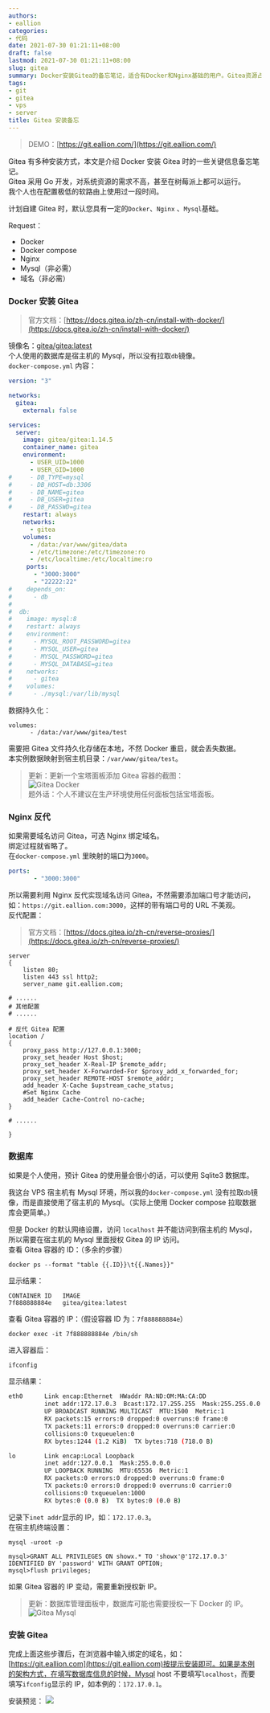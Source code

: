```yaml
---
authors:
- eallion
categories:
- 代码
date: 2021-07-30 01:21:11+08:00
draft: false
lastmod: 2021-07-30 01:21:11+08:00
slug: gitea
summary: Docker安装Gitea的备忘笔记，适合有Docker和Nginx基础的用户。Gitea资源占用低，树莓派也能跑。使用宿主机Mysql数据库，提供docker-compose.yml配置示例，包含镜像、环境变量和卷挂载设置。官方文档和演示链接已附上。
tags:
- git
- gitea
- vps
- server
title: Gitea 安装备忘
---
```


> DEMO：[https://git.eallion.com/](https://git.eallion.com/)

Gitea 有多种安装方式，本文是介绍 Docker 安装 Gitea 时的一些关键信息备忘笔记。  
Gitea 采用 Go 开发，对系统资源的需求不高，甚至在树莓派上都可以运行。  
我个人也在配置极低的软路由上使用过一段时间。  

计划自建 Gitea 时，默认您具有一定的`Docker`、`Nginx` 、`Mysql`基础。

Request：

- Docker
- Docker compose
- Nginx
- Mysql（非必需）
- 域名（非必需）

### Docker 安装 Gitea

> 官方文档：[https://docs.gitea.io/zh-cn/install-with-docker/](https://docs.gitea.io/zh-cn/install-with-docker/)

镜像名：[gitea/gitea:latest](https://hub.docker.com/r/gitea/gitea)  
个人使用的数据库是宿主机的 Mysql，所以没有拉取`db`镜像。  
`docker-compose.yml` 内容：

```yml
version: "3"

networks:
  gitea:
    external: false

services:
  server:
    image: gitea/gitea:1.14.5
    container_name: gitea
    environment:
      - USER_UID=1000
      - USER_GID=1000
#     - DB_TYPE=mysql
#     - DB_HOST=db:3306
#     - DB_NAME=gitea
#     - DB_USER=gitea
#     - DB_PASSWD=gitea
    restart: always
    networks:
      - gitea
    volumes:
      - /data:/var/www/gitea/data
      - /etc/timezone:/etc/timezone:ro
      - /etc/localtime:/etc/localtime:ro
     ports:
       - "3000:3000"
       - "22222:22"
#    depends_on:
#      - db
#
#  db:
#    image: mysql:8
#    restart: always
#    environment:
#      - MYSQL_ROOT_PASSWORD=gitea
#      - MYSQL_USER=gitea
#      - MYSQL_PASSWORD=gitea
#      - MYSQL_DATABASE=gitea
#    networks:
#      - gitea
#    volumes:
#      - ./mysql:/var/lib/mysql
```

数据持久化：

```
volumes:
      - /data:/var/www/gitea/test
```

需要把 Gitea 文件持久化存储在本地，不然 Docker 重启，就会丢失数据。  
本实例数据映射到宿主机目录：`/var/www/gitea/test`。

> 更新：更新一个宝塔面板添加 Gitea 容器的截图：  
> ![Gitea Docker](/assets/images/posts/2021/07/giteadocker.png)  
> 题外话：个人不建议在生产环境使用任何面板包括宝塔面板。  

### Nginx 反代

如果需要域名访问 Gitea，可选 Nginx 绑定域名。  
绑定过程就省略了。  
在`docker-compose.yml` 里映射的端口为`3000`。  

```yml
ports:
       - "3000:3000"
```

所以需要利用 Nginx 反代实现域名访问 Gitea，不然需要添加端口号才能访问，如：`https://git.eallion.com:3000`，这样的带有端口号的 URL 不美观。  
反代配置：  

> 官方文档：[https://docs.gitea.io/zh-cn/reverse-proxies/](https://docs.gitea.io/zh-cn/reverse-proxies/)

```nginx
server
{
    listen 80;
    listen 443 ssl http2;
    server_name git.eallion.com;
    
# ......
# 其他配置
# ......

# 反代 Gitea 配置
location /
{
    proxy_pass http://127.0.0.1:3000;
    proxy_set_header Host $host;
    proxy_set_header X-Real-IP $remote_addr;
    proxy_set_header X-Forwarded-For $proxy_add_x_forwarded_for;
    proxy_set_header REMOTE-HOST $remote_addr;
    add_header X-Cache $upstream_cache_status;
    #Set Nginx Cache
    add_header Cache-Control no-cache;
}

# ......

}
```

### 数据库

如果是个人使用，预计 Gitea 的使用量会很小的话，可以使用 Sqlite3 数据库。  

我这台 VPS 宿主机有 Mysql 环境，所以我的`docker-compose.yml` 没有拉取`db`镜像，而是直接使用了宿主机的 Mysql。（实际上使用 Docker compose 拉取数据库会更简单。）

但是 Docker 的默认网络设置，访问 `localhost` 并不能访问到宿主机的 Mysql，所以需要在宿主机的 Mysql 里面授权 Gitea 的 IP 访问。  
查看 Gitea 容器的 ID：（多余的步骤）

```
docker ps --format "table {{.ID}}\t{{.Names}}"
```

显示结果：

```
CONTAINER ID   IMAGE
7f888888884e   gitea/gitea:latest
```

查看 Gitea 容器的 IP：（假设容器 ID 为：`7f888888884e`）

```
docker exec -it 7f888888884e /bin/sh
```

进入容器后：

```
ifconfig
```

显示结果：

```bash
eth0      Link encap:Ethernet  HWaddr RA:ND:OM:MA:CA:DD
          inet addr:172.17.0.3  Bcast:172.17.255.255  Mask:255.255.0.0
          UP BROADCAST RUNNING MULTICAST  MTU:1500  Metric:1
          RX packets:15 errors:0 dropped:0 overruns:0 frame:0
          TX packets:11 errors:0 dropped:0 overruns:0 carrier:0
          collisions:0 txqueuelen:0 
          RX bytes:1244 (1.2 KiB)  TX bytes:718 (718.0 B)

lo        Link encap:Local Loopback  
          inet addr:127.0.0.1  Mask:255.0.0.0
          UP LOOPBACK RUNNING  MTU:65536  Metric:1
          RX packets:0 errors:0 dropped:0 overruns:0 frame:0
          TX packets:0 errors:0 dropped:0 overruns:0 carrier:0
          collisions:0 txqueuelen:1000 
          RX bytes:0 (0.0 B)  TX bytes:0 (0.0 B)
```

记录下`inet addr`显示的 IP，如：`172.17.0.3`。  
在宿主机终端设置：

```
mysql -uroot -p
```

```
mysql>GRANT ALL PRIVILEGES ON showx.* TO 'showx'@'172.17.0.3' IDENTIFIED BY 'password' WITH GRANT OPTION;
mysql>flush privileges;
```

如果 Gitea 容器的 IP 变动，需要重新授权新 IP。  

> 更新：数据库管理面板中，数据库可能也需要授权一下 Docker 的 IP。  
> ![Gitea Mysql](/assets/images/posts/2021/07/giteamysql.png)  

### 安装 Gitea

完成上面这些步骤后，在浏览器中输入绑定的域名，如：[https://git.eallion.com](https://git.eallion.com)按提示安装即可。如果是本例的架构方式，在填写数据库信息的时候，Mysql host 不要填写`localhost`，而要填写`ifconfig`显示的 IP，如本例的：`172.17.0.1`。

安装预览：
![](/assets/images/posts/2021/07/giteainstallation.png)